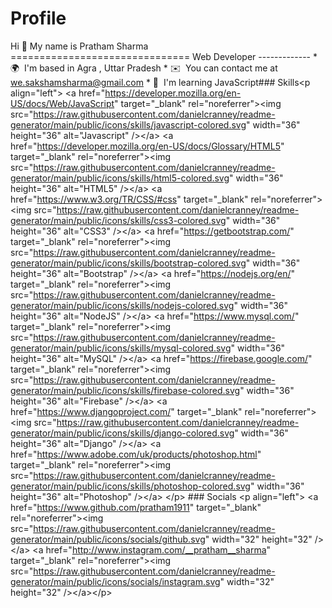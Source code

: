 # Profile
Hi 👋 My name is Pratham Sharma ===============================  Web Developer -------------  *   🌍  I'm based in Agra , Uttar Pradesh *   ✉️  You can contact me at [we.sakshamsharma@gmail.com](mailto:we.sakshamsharma@gmail.com) *   🧠  I'm learning JavaScript### Skills&lt;p align="left">                                 &lt;a href="https://developer.mozilla.org/en-US/docs/Web/JavaScript" target="_blank" rel="noreferrer">&lt;img src="https://raw.githubusercontent.com/danielcranney/readme-generator/main/public/icons/skills/javascript-colored.svg" width="36" height="36" alt="Javascript" />&lt;/a>                                 &lt;a href="https://developer.mozilla.org/en-US/docs/Glossary/HTML5" target="_blank" rel="noreferrer">&lt;img src="https://raw.githubusercontent.com/danielcranney/readme-generator/main/public/icons/skills/html5-colored.svg" width="36" height="36" alt="HTML5" />&lt;/a>                                 &lt;a href="https://www.w3.org/TR/CSS/#css" target="_blank" rel="noreferrer">&lt;img src="https://raw.githubusercontent.com/danielcranney/readme-generator/main/public/icons/skills/css3-colored.svg" width="36" height="36" alt="CSS3" />&lt;/a>                                 &lt;a href="https://getbootstrap.com/" target="_blank" rel="noreferrer">&lt;img src="https://raw.githubusercontent.com/danielcranney/readme-generator/main/public/icons/skills/bootstrap-colored.svg" width="36" height="36" alt="Bootstrap" />&lt;/a>                                 &lt;a href="https://nodejs.org/en/" target="_blank" rel="noreferrer">&lt;img src="https://raw.githubusercontent.com/danielcranney/readme-generator/main/public/icons/skills/nodejs-colored.svg" width="36" height="36" alt="NodeJS" />&lt;/a>                                 &lt;a href="https://www.mysql.com/" target="_blank" rel="noreferrer">&lt;img src="https://raw.githubusercontent.com/danielcranney/readme-generator/main/public/icons/skills/mysql-colored.svg" width="36" height="36" alt="MySQL" />&lt;/a>                                 &lt;a href="https://firebase.google.com/" target="_blank" rel="noreferrer">&lt;img src="https://raw.githubusercontent.com/danielcranney/readme-generator/main/public/icons/skills/firebase-colored.svg" width="36" height="36" alt="Firebase" />&lt;/a>                                 &lt;a href="https://www.djangoproject.com/" target="_blank" rel="noreferrer">&lt;img src="https://raw.githubusercontent.com/danielcranney/readme-generator/main/public/icons/skills/django-colored.svg" width="36" height="36" alt="Django" />&lt;/a>                                 &lt;a href="https://www.adobe.com/uk/products/photoshop.html" target="_blank" rel="noreferrer">&lt;img src="https://raw.githubusercontent.com/danielcranney/readme-generator/main/public/icons/skills/photoshop-colored.svg" width="36" height="36" alt="Photoshop" />&lt;/a>                     &lt;/p>                                        ### Socials                                                       &lt;p align="left">                                                  &lt;a href="https://www.github.com/pratham1911" target="_blank" rel="noreferrer">&lt;img src="https://raw.githubusercontent.com/danielcranney/readme-generator/main/public/icons/socials/github.svg" width="32" height="32" />&lt;/a>                                                  &lt;a href="http://www.instagram.com/__pratham__sharma" target="_blank" rel="noreferrer">&lt;img src="https://raw.githubusercontent.com/danielcranney/readme-generator/main/public/icons/socials/instagram.svg" width="32" height="32" />&lt;/a>&lt;/p>
